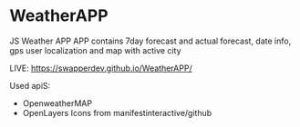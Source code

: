 # WeatherAPP
JS Weather APP
APP contains 7day forecast and actual forecast, date info, gps user localization
and map with active city 

LIVE: https://swapperdev.github.io/WeatherAPP/

Used apiS:
  - OpenweatherMAP
  - OpenLayers 
Icons from manifestinteractive/github
